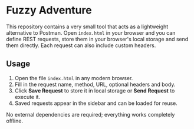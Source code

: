 # Fuzzy Adventure

This repository contains a very small tool that acts as a lightweight alternative to Postman. Open `index.html` in your browser and you can define REST requests, store them in your browser's local storage and send them directly. Each request can also include custom headers.

## Usage

1. Open the file `index.html` in any modern browser.
2. Fill in the request name, method, URL, optional headers and body.
3. Click **Save Request** to store it in local storage or **Send Request** to execute it.
4. Saved requests appear in the sidebar and can be loaded for reuse.

No external dependencies are required; everything works completely offline.

